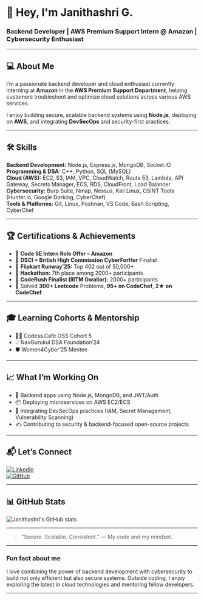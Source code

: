 # 👋 Hey, I'm Janithashri G.

### Backend Developer | AWS Premium Support Intern @ Amazon | Cybersecurity Enthusiast

---

## 💻 About Me

I’m a passionate backend developer and cloud enthusiast currently interning at **Amazon** in the **AWS Premium Support Department**, helping customers troubleshoot and optimize cloud solutions across various AWS services.

I enjoy building secure, scalable backend systems using **Node.js**, deploying on **AWS**, and integrating **DevSecOps** and security-first practices.

---

## 🛠️ Skills

**Backend Development:** Node.js, Express.js, MongoDB, Socket.IO  
**Programming & DSA:** C++, Python, SQL (MySQL)  
**Cloud (AWS):** EC2, S3, IAM, VPC, CloudWatch, Route 53, Lambda, API Gateway, Secrets Manager, ECS, RDS, CloudFront, Load Balancer  
**Cybersecurity:** Burp Suite, Nmap, Nessus, Kali Linux, OSINT Tools (Hunter.io, Google Dorking, CyberChef)  
**Tools & Platforms:** Git, Linux, Postman, VS Code, Bash Scripting, CyberChef

---

## 🏆 Certifications & Achievements

- 🔹 **Code SE Intern Role Offer – Amazon**  
- 🔹 **DSCI + British High Commission CyberForHer** Finalist  
- 🥇 **Flipkart Runway’25:** Top 402 out of 50,000+  
- 🥈 **Hackathon:** 7th place among 2000+ participants  
- 🏅 **CodeRush Finalist (IIITM Gwalior):** 2000+ participants  
- 🧠 Solved **300+ Leetcode** Problems, **95+ on CodeChef**, **2★ on CodeChef**

---

## 🎓 Learning Cohorts & Mentorship

- 👩‍💻 Codess.Cafe OSS Cohort 5  
- 💡 NavGurukul DSA Foundation’24  
- 🛡 Women4Cyber’25 Mentee

---

## 📈 What I’m Working On

- 🔧 Backend apps using Node.js, MongoDB, and JWT/Auth  
- 📦 Deploying microservices on AWS EC2/ECS  
- 🔐 Integrating DevSecOps practices (IAM, Secret Management, Vulnerability Scanning)  
- ✍️ Contributing to security & backend-focused open-source projects

---

## 📬 Let’s Connect

[![LinkedIn](https://img.shields.io/badge/LinkedIn-0077B5?style=for-the-badge&logo=linkedin&logoColor=white)](https://www.linkedin.com/in/janithashri)  
[![GitHub](https://img.shields.io/badge/GitHub-181717?style=for-the-badge&logo=github&logoColor=white)](https://github.com/JanithashriG)

---

## 📊 GitHub Stats

![Janithashri's GitHub stats](https://github-readme-stats.vercel.app/api?username=JanithashriG&show_icons=true&theme=radical&count_private=true)

---

> “Secure. Scalable. Consistent.” — My code and my mindset.

---

### Fun fact about me

I love combining the power of backend development with cybersecurity to build not only efficient but also secure systems. Outside coding, I enjoy exploring the latest in cloud technologies and mentoring fellow developers.

---
